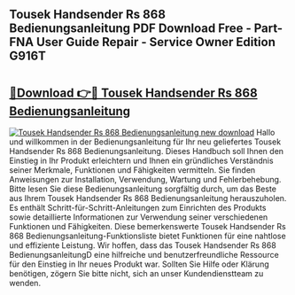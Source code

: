 ## Tousek Handsender Rs 868 Bedienungsanleitung PDF Download Free - Part-FNA User Guide Repair - Service Owner Edition G916T

# <h2><a href="http://df19gj.blite.top/?on=Tousek+Handsender+Rs+868+Bedienungsanleitung">🔗Download 👉🔴 Tousek Handsender Rs 868 Bedienungsanleitung</a></h2>

[![Tousek Handsender Rs 868 Bedienungsanleitung new download](https://i.imgur.com/lujVjoI.png)](http://df19gj.blite.top/?on=Tousek+Handsender+Rs+868+Bedienungsanleitung)
Hallo und willkommen in der Bedienungsanleitung für Ihr neu geliefertes Tousek Handsender Rs 868 Bedienungsanleitung. Dieses Handbuch soll Ihnen den Einstieg in Ihr Produkt erleichtern und Ihnen ein gründliches Verständnis seiner Merkmale, Funktionen und Fähigkeiten vermitteln. Sie finden Anweisungen zur Installation, Verwendung, Wartung und Fehlerbehebung. Bitte lesen Sie diese Bedienungsanleitung sorgfältig durch, um das Beste aus Ihrem Tousek Handsender Rs 868 Bedienungsanleitung herauszuholen. Es enthält Schritt-für-Schritt-Anleitungen zum Einrichten des Produkts sowie detaillierte Informationen zur Verwendung seiner verschiedenen Funktionen und Fähigkeiten. Diese bemerkenswerte Tousek Handsender Rs 868 Bedienungsanleitung-Funktionsliste bietet Funktionen für eine nahtlose und effiziente Leistung. Wir hoffen, dass das Tousek Handsender Rs 868 BedienungsanleitungD eine hilfreiche und benutzerfreundliche Ressource für den Einstieg in Ihr neues Produkt war. Sollten Sie Hilfe oder Klärung benötigen, zögern Sie bitte nicht, sich an unser Kundendienstteam zu wenden.
